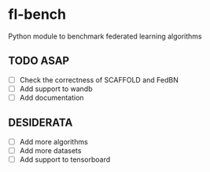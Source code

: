 # fl-bench
Python module to benchmark federated learning algorithms

## TODO ASAP
- [ ] Check the correctness of SCAFFOLD and FedBN
- [ ] Add support to wandb
- [ ] Add documentation

## DESIDERATA
- [ ] Add more algorithms
- [ ] Add more datasets
- [ ] Add support to tensorboard